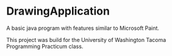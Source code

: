 # DrawingApplication
A basic java program with features similar to Microsoft Paint.

This project was build for the University of Washington Tacoma Programming Practicum class. 
